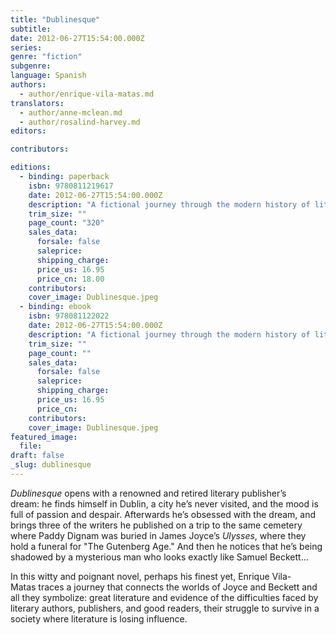 ```yaml
---
title: "Dublinesque"
subtitle:
date: 2012-06-27T15:54:00.000Z
series:
genre: "fiction"
subgenre:
language: Spanish
authors:
  - author/enrique-vila-matas.md
translators:
  - author/anne-mclean.md
  - author/rosalind-harvey.md
editors:

contributors:

editions:
  - binding: paperback
    isbn: 9780811219617
    date: 2012-06-27T15:54:00.000Z
    description: "A fictional journey through the modern history of literary publishing. "
    trim_size: ""
    page_count: "320"
    sales_data:
      forsale: false
      saleprice:
      shipping_charge:
      price_us: 16.95
      price_cn: 18.00
    contributors:
    cover_image: Dublinesque.jpeg
  - binding: ebook
    isbn: 978081122022
    date: 2012-06-27T15:54:00.000Z
    description: "A fictional journey through the modern history of literary publishing. "
    trim_size: ""
    page_count: ""
    sales_data:
      forsale: false
      saleprice:
      shipping_charge:
      price_us: 16.95
      price_cn:
    contributors:
    cover_image: Dublinesque.jpeg
featured_image:
  file:
draft: false
_slug: dublinesque
---
```


_Dublinesque_ opens with a renowned and retired literary publisher’s dream: he finds himself in Dublin, a city he’s never visited, and the mood is full of passion and despair. Afterwards he’s obsessed with the dream, and brings three of the writers he published on a trip to the same cemetery where Paddy Dignam was buried in James Joyce’s _Ulysses_, where they hold a funeral for "The Gutenberg Age." And then he notices that he’s being shadowed by a mysterious man who looks exactly like Samuel Beckett…

In this witty and poignant novel, perhaps his finest yet, Enrique Vila-Matas traces a journey that connects the worlds of Joyce and Beckett and all they symbolize: great literature and evidence of the difficulties faced by literary authors, publishers, and good readers, their struggle to survive in a society where literature is losing influence.


